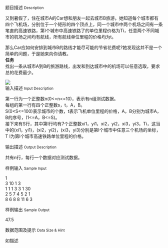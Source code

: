<div class="panel panel-default">
<div class="area-title">
<span>
题目描述
<small>Description</small>
</span></div>
<div class="panel-body">

<p>又到暑假了，住在城市A的Car想和朋友一起去城市B旅游。她知道每个城市都有四个飞机场，分别位于一个矩形的四个顶点上，同一个城市中两个机场之间有一条笔直的高速铁路，第I个城市中高速铁路了的单位里程价格为Ti，任意两个不同城市的机场之间均有航线，所有航线单位里程的价格均为t。</p>
<p>那么Car应如何安排到城市B的路线才能尽可能的节省花费呢?她发现这并不是一个简单的问题，于是她来向你请教。<br><strong>任务</strong><br>找出一条从城市A到B的旅游路线，出发和到达城市中的机场可以任意选取，要求总的花费最少。</p>

<img src="/source/codevs/codevs-1041/img/aHR0cDovL3d3dy5qb3lvaS5jbi9wcm9ibGVtL2NvZGV2cy0xMDQxL2h0dHA6Ly9jb2RldnMuY24vbWVkaWEvaW1hZ2UvcHJvYmxlbS8xMDQxLnBuZw==.png" style="max-width:700px">

</div>
</div>

<div class="panel panel-default">
<div class="area-title">
<span>
输入描述
<small>Input Description</small>
</span></div>
<div class="panel-body">
<p>第一行为一个正整数n(0&lt;=n&lt;=10)，表示有n组测试数据。<br>每组的第一行有四个正整数s，t，A，B。<br>S(0&lt;S&lt;=100)表示城市的个数，t表示飞机单位里程的价格，A，B分别为城市A，B的序号，(1&lt;=A，B&lt;=S)。<br>接下来有S行，其中第I行均有7个正整数xi1，yi1，xi2，yi2，xi3，yi3，Ti，这当中的(xi1，yi1)，(xi2，yi2)，(xi3，yi3)分别是第I个城市中任意三个机场的坐标，T I为第I个城市高速铁路单位里程的价格。</p>

</div>
</div>
<div  class="panel panel-default">
<div class="area-title">
<span>
输出描述
<small>Output Description</small>
</span></div>
<div class="panel-body">

<p>共有n行，每行一个数据对应测试数据。</p>

</div>
</div>


<div class="panel panel-default">
<div class="area-title">
<span>
样例输入
<small>Sample Input</small>
</span></div>
<div class="panel-body">
<p>1<br>3 10 1 3<br>1 1 1 3 3 1 30<br>2 5 7 4 5 2 1<br>8 6 8 8 11 6 3</p>

</div>
</div>

<div class="panel panel-default">
<div class="area-title">
<span>
样例输出
<small>Sample Output</small>
</span></div>
<div class="panel-body">
<p>47.5</p>

</div>
</div>

<div class="panel panel-default">
<div class="area-title">
<span>
数据范围及提示
<small>Data Size & Hint</small>
</span></div>
<div class="panel-body">
<p>如描述</p>
</div>
</div>